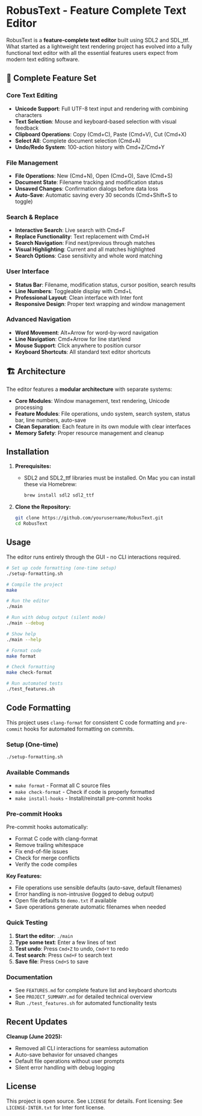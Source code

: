 # RobusText - Feature Complete Text Editor

RobusText is a **feature-complete text editor** built using SDL2 and SDL_ttf. What started as a lightweight text rendering project has evolved into a fully functional text editor with all the essential features users expect from modern text editing software.

## 🎯 Complete Feature Set

### Core Text Editing
- **Unicode Support**: Full UTF-8 text input and rendering with combining characters
- **Text Selection**: Mouse and keyboard-based selection with visual feedback
- **Clipboard Operations**: Copy (Cmd+C), Paste (Cmd+V), Cut (Cmd+X)
- **Select All**: Complete document selection (Cmd+A)
- **Undo/Redo System**: 100-action history with Cmd+Z/Cmd+Y

### File Management
- **File Operations**: New (Cmd+N), Open (Cmd+O), Save (Cmd+S)
- **Document State**: Filename tracking and modification status
- **Unsaved Changes**: Confirmation dialogs before data loss
- **Auto-Save**: Automatic saving every 30 seconds (Cmd+Shift+S to toggle)

### Search & Replace
- **Interactive Search**: Live search with Cmd+F
- **Replace Functionality**: Text replacement with Cmd+H
- **Search Navigation**: Find next/previous through matches
- **Visual Highlighting**: Current and all matches highlighted
- **Search Options**: Case sensitivity and whole word matching

### User Interface
- **Status Bar**: Filename, modification status, cursor position, search results
- **Line Numbers**: Toggleable display with Cmd+L
- **Professional Layout**: Clean interface with Inter font
- **Responsive Design**: Proper text wrapping and window management

### Advanced Navigation
- **Word Movement**: Alt+Arrow for word-by-word navigation
- **Line Navigation**: Cmd+Arrow for line start/end
- **Mouse Support**: Click anywhere to position cursor
- **Keyboard Shortcuts**: All standard text editor shortcuts

## 🏗️ Architecture

The editor features a **modular architecture** with separate systems:

- **Core Modules**: Window management, text rendering, Unicode processing
- **Feature Modules**: File operations, undo system, search system, status bar, line numbers, auto-save
- **Clean Separation**: Each feature in its own module with clear interfaces
- **Memory Safety**: Proper resource management and cleanup

## Installation

1. **Prerequisites:**
   - SDL2 and SDL2_ttf libraries must be installed. On Mac you can install these via Homebrew:
     ```sh
     brew install sdl2 sdl2_ttf
     ```

2. **Clone the Repository:**
   ```sh
   git clone https://github.com/yourusername/RobusText.git
   cd RobusText
   ```

## Usage

The editor runs entirely through the GUI - no CLI interactions required.

```sh
# Set up code formatting (one-time setup)
./setup-formatting.sh

# Compile the project
make

# Run the editor
./main

# Run with debug output (silent mode)
./main --debug

# Show help
./main --help

# Format code
make format

# Check formatting
make check-format

# Run automated tests
./test_features.sh
```

## Code Formatting

This project uses `clang-format` for consistent C code formatting and `pre-commit` hooks for automated formatting on commits.

### Setup (One-time)
```sh
./setup-formatting.sh
```

### Available Commands
- `make format` - Format all C source files
- `make check-format` - Check if code is properly formatted
- `make install-hooks` - Install/reinstall pre-commit hooks

### Pre-commit Hooks
Pre-commit hooks automatically:
- Format C code with clang-format
- Remove trailing whitespace
- Fix end-of-file issues
- Check for merge conflicts
- Verify the code compiles

**Key Features:**
- File operations use sensible defaults (auto-save, default filenames)
- Error handling is non-intrusive (logged to debug output)
- Open file defaults to `demo.txt` if available
- Save operations generate automatic filenames when needed

### Quick Testing
1. **Start the editor**: `./main`
2. **Type some text**: Enter a few lines of text
3. **Test undo**: Press `Cmd+Z` to undo, `Cmd+Y` to redo
4. **Test search**: Press `Cmd+F` to search text
5. **Save file**: Press `Cmd+S` to save

### Documentation
- See `FEATURES.md` for complete feature list and keyboard shortcuts
- See `PROJECT_SUMMARY.md` for detailed technical overview
- Run `./test_features.sh` for automated functionality tests

## Recent Updates

**Cleanup (June 2025):**
- Removed all CLI interactions for seamless automation
- Auto-save behavior for unsaved changes
- Default file operations without user prompts
- Silent error handling with debug logging

## License

This project is open source. See `LICENSE` for details.
Font licensing: See `LICENSE-INTER.txt` for Inter font license.
